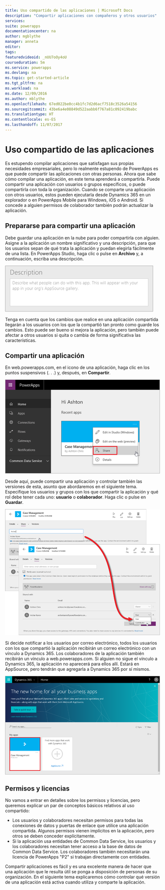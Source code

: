 ```yaml
---
title: Uso compartido de las aplicaciones | Microsoft Docs
description: "Compartir aplicaciones con compañeros y otros usuarios"
services: 
suite: powerapps
documentationcenter: na
author: mgblythe
manager: anneta
editor: 
tags: 
featuredvideoid: _nUU7oOy4oU
courseduration: 5m
ms.service: powerapps
ms.devlang: na
ms.topic: get-started-article
ms.tgt_pltfrm: na
ms.workload: na
ms.date: 12/09/2016
ms.author: mblythe
ms.openlocfilehash: 67ed022be0cc4b1fc7d2d6acf7518c3526a54156
ms.sourcegitcommit: 43be6a4e08849d522aabb6f767a81c092419babc
ms.translationtype: HT
ms.contentlocale: es-ES
ms.lasthandoff: 11/07/2017
---
```

# <a name="share-your-apps"></a>Uso compartido de las aplicaciones
Es estupendo compilar aplicaciones que satisfagan sus propias necesidades empresariales, pero lo realmente estupendo de PowerApps es que puede compartir las aplicaciones con otras personas. Ahora que sabe cómo compilar una aplicación, en este tema aprenderá a compartirla. Puede compartir una aplicación con usuarios o grupos específicos, o puede compartirla con toda la organización. Cuando se comparte una aplicación con otros usuarios, estos pueden ejecutarla desde Dynamics 365 en un explorador o en PowerApps Mobile para Windows, iOS o Android. Si concede a alguien permisos de colaborador también podrán actualizar la aplicación.

## <a name="prepare-to-share-an-app"></a>Prepararse para compartir una aplicación
Debe guardar una aplicación en la nube para poder compartirla con alguien. Asigne a la aplicación un nombre significativo y una descripción, para que los usuarios sepan de qué trata la aplicación y puedan elegirla fácilmente de una lista. En PowerApps Studio, haga clic o pulse en **Archivo** y, a continuación, escriba una descripción.

![Descripción de la aplicación](./media/learning-manage-share-apps/app-description.png)

Tenga en cuenta que los cambios que realice en una aplicación compartida llegarán a los usuarios con los que la compartió tan pronto como guarde los cambios. Esto puede ser bueno si mejora la aplicación, pero también puede afectar a otros usuarios si quita o cambia de forma significativa las características.

## <a name="share-an-app"></a>Compartir una aplicación
En web.powerapps.com, en el icono de una aplicación, haga clic en los puntos suspensivos (. . .) y, después, en **Compartir**.

![Compartir una aplicación desde web.powerapps.com](./media/learning-manage-share-apps/share-app.png)

Desde aquí, puede compartir una aplicación y controlar también las versiones de esta, asunto que abordaremos en el siguiente tema. Especifique los usuarios y grupos con los que compartir la aplicación y qué rol debe tener cada uno: **usuario** o **colaborador**. Haga clic o pulse en **Guardar**.

![Seleccionar usuarios y grupos](./media/learning-manage-share-apps/select-users.png)

Si decide notificar a los usuarios por correo electrónico, todos los usuarios con los que compartió la aplicación recibirán un correo electrónico con un vínculo a Dynamics 365. Los colaboradores de la aplicación también recibirán un vínculo a web.powerapps.com.  Si alguien no sigue el vínculo a Dynamics 365, la aplicación no aparecerá para ellos allí. Estará en AppSource, pero tendrán que agregarla a Dynamics 365 por sí mismos.

![Aplicación en Dynamics 365](./media/learning-manage-share-apps/dynamics-365.png)

## <a name="permissions-and-licensing"></a>Permisos y licencias
No vamos a entrar en detalles sobre los permisos y licencias, pero queremos explicar un par de conceptos básicos relativos al uso compartido:

* Los usuarios y colaboradores necesitan permisos para todas las conexiones de datos y puertas de enlace que utilice una aplicación compartida. Algunos permisos vienen implícitos en la aplicación, pero otros se deben conceder explícitamente.
* Si la aplicación usa entidades de Common Data Service, los usuarios y los colaboradores necesitan tener acceso a la base de datos de Common Data Service. Los colaboradores también necesitarán una licencia de PowerApps "P2" si trabajan directamente con entidades.

Compartir aplicaciones es fácil y es una excelente manera de hacer que una aplicación que le resulta útil se ponga a disposición de personas de su organización. En el siguiente tema explicaremos cómo controlar qué versión de una aplicación está activa cuando utiliza y comparte la aplicación.

